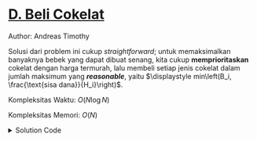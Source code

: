 # [D. Beli Cokelat](https://tlx.toki.id/courses/competitive/chapters/06/problems/D)

Author: Andreas Timothy

Solusi dari problem ini cukup _straightforward_; untuk memaksimalkan banyaknya bebek yang dapat dibuat senang, kita cukup **memprioritaskan** cokelat dengan harga termurah, lalu membeli setiap jenis cokelat dalam jumlah maksimum yang **_reasonable_**, yaitu $\displaystyle min\left(B_i, \frac{\text{sisa dana}}{H_i}\right)$.

Kompleksitas Waktu: $O(N \log N)$

Kompleksitas Memori: $O(N)$

<details>
  <summary>Solution Code</summary>

```c++
#include <bits/stdc++.h>
using namespace std;
#define ll long long

const int maxn = 1e5 + 5;
int n;
ll d, quantity, ans;
pair<ll, ll> a[maxn];

int main() {
  cin >> n >> d;
  for (int i = 1; i <= n; i++) cin >> a[i].first >> a[i].second;
  sort(a + 1, a + n + 1);
  for (int i = 1; i <= n; i++) {
    quantity = min(a[i].second, d / a[i].first);
    ans += quantity;
    d -= a[i].first * quantity;
  }
  cout << ans << '\n';
}
```

</details>
